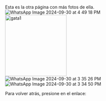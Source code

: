 Esta es la otra página con más fotos de ella.
![WhatsApp Image 2024-09-30 at 4 49 18 PM](https://github.com/user-attachments/assets/ca6ce5ed-5fb1-45a8-a18d-32d74998f717)
<img src="ca6ce5ed-5fb1-45a8-a18d-32d74998f717" alt="gata1" width="200" height="200"/>
![WhatsApp Image 2024-09-30 at 3 35 26 PM](https://github.com/user-attachments/assets/58b1da5f-70c6-4ca9-ac0e-5bce89144785)
![WhatsApp Image 2024-09-30 at 3 34 50 PM](https://github.com/user-attachments/assets/e7076af9-c545-49b5-9aa5-ef628596f1f3)

Para volver atrás, presione en el enlace:
